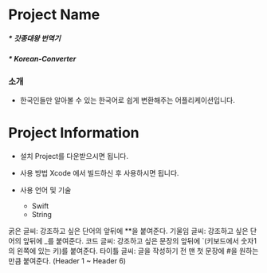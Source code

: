 # Project Name
##### * 갓종대왕 번역기
##### * Korean-Converter
### 소개
 * 한국인들만 알아볼 수 있는 한국어로 쉽게 변환해주는 어플리케이션입니다.

# Project Information
* 설치 
Project를 다운받으시면 됩니다.

* 사용 방법
Xcode 에서 빌드하신 후 사용하시면 됩니다.

* 사용 언어 및 기술
  * Swift
  * String

굵은 글씨: 강조하고 싶은 단어의 앞뒤에 **을 붙여준다.
기울임 글씨: 강조하고 싶은 단어의 앞뒤에 _를 붙여준다.
코드 글씨: 강조하고 싶은 문장의 앞뒤에 `(키보드에서 숫자1의 왼쪽에 있는 키)를 붙여준다.
타이틀 글씨: 글을 작성하기 전 맨 첫 문장에 #을 원하는 만큼 붙여준다. (Header 1 ~ Header 6)
